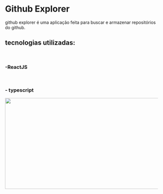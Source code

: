 # Github Explorer

github explorer é uma aplicação feita para buscar e armazenar repositórios do github.

## tecnologias utilizadas:

</br>

### -ReactJS

</br>

### - typescript

<img src="https://media.giphy.com/media/ZD3ImdybJrH9jmV25Z/giphy.gif" width="525" height="300" />





